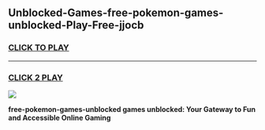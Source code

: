 
## Unblocked-Games-free-pokemon-games-unblocked-Play-Free-jjocb
<h3>
<a href="https://premium76.site?title=free-pokemon-games-unblocked&ref=23A">CLICK TO PLAY</a></h3>
<hr>

<h3>
<a href="https://premium76.site?title=free-pokemon-games-unblocked&ref=23A">CLICK 2 PLAY</a>
  
</h3>

<a href="https://premium76.site?title=free-pokemon-games-unblocked&ref=23A"><img src="https://clearcache.store/games.png"></a>


**free-pokemon-games-unblocked games unblocked: Your Gateway to Fun and Accessible Online Gaming**
